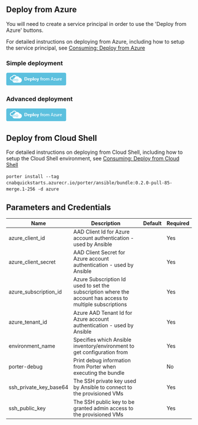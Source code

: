## Deploy from Azure


You will need to create a service principal in order to use the 'Deploy from Azure' buttons.


For detailed instructions on deploying from Azure, including how to setup the service principal, see [Consuming: Deploy from Azure](../../docs/consuming.md#deploy-from-azure)

### Simple deployment


<a href="https://portal.azure.com/#create/Microsoft.Template/uri/https%3A%2F%2Fraw.githubusercontent.com%2FAzure%2Fazure-cnab-quickstarts%2Fporter-ansible%2Fporter%2Fansible%2Fazuredeploy-simple.json" target="_blank"><img src="https://raw.githubusercontent.com/endjin/CNAB.Quickstarts/master/images/Deploy-from-Azure.png"/></a>

### Advanced deployment


<a href="https://portal.azure.com/#create/Microsoft.Template/uri/https%3A%2F%2Fraw.githubusercontent.com%2FAzure%2Fazure-cnab-quickstarts%2Fporter-ansible%2Fporter%2Fansible%2Fazuredeploy-advanced.json" target="_blank"><img src="https://raw.githubusercontent.com/endjin/CNAB.Quickstarts/master/images/Deploy-from-Azure.png"/></a>


## Deploy from Cloud Shell


For detailed instructions on deploying from Cloud Shell, including how to setup the Cloud Shell environment, see [Consuming: Deploy from Cloud Shell](../../docs/consuming.md#deploy-from-cloud-shell)


```porter install --tag cnabquickstarts.azurecr.io/porter/ansible/bundle:0.2.0-pull-85-merge.1-256 -d azure```


## Parameters and Credentials

 | Name | Description | Default | Required | 
 | --- | --- | --- | --- | 
 | azure_client_id | AAD Client Id for Azure account authentication - used by Ansible |  | Yes
azure_client_secret | AAD Client Secret for Azure account authentication - used by Ansible |  | Yes
azure_subscription_id | Azure Subscription Id used to set the subscription where the account has access to multiple subscriptions |  | Yes
azure_tenant_id | Azure AAD Tenant Id for Azure account authentication - used by Ansible |  | Yes
environment_name | Specifies which Ansible inventory/environment to get configuration from |  | Yes
porter-debug | Print debug information from Porter when executing the bundle |  | No
ssh_private_key_base64 | The SSH private key used by Ansible to connect to the provisioned VMs |  | Yes
ssh_public_key | The SSH public key to be granted admin access to the provisioned VMs |  | Yes | 
